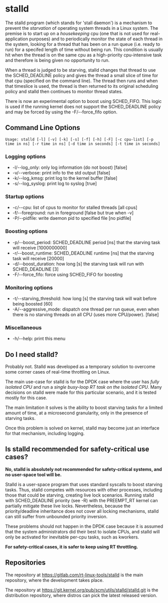 <!-- SPDX-License-Identifier: GPL-2.0-or-later -->
# stalld

The stalld program (which stands for 'stall daemon') is a
mechanism to prevent the *starvation* of operating system threads in a
Linux system. The premise is to start up on a *housekeeping* cpu (one
that is not used for real-application purposes) and to periodically
monitor the state of each thread in the system, looking for a thread
that has been on a run queue (i.e. ready to run) for a specifed length
of time without being run. This condition is usually hit when the
thread is on the same cpu as a high-priority cpu-intensive task and
therefore is being given no opportunity to run.

When a thread is judged to be starving, stalld changes
that thread to use the SCHED_DEADLINE policy and gives the thread a
small slice of time for that cpu (specified on the command line). The
thread then runs and when that timeslice is used, the thread is then
returned to its original scheduling policy and stalld then
continues to monitor thread states.

There is now an experimental option to boost using SCHED_FIFO. This
logic is used if the running kernel does not support the
SCHED_DEADLINE policy and may be forced by using the -F/--force_fifo
option.

## Command Line Options

`Usage: stalld [-l] [-v] [-k] [-s] [-f] [-h] [-F]
          [-c cpu-list]
          [-p time in ns] [-r time in ns]
          [-d time in seconds] [-t time in seconds]`

### Logging options
- -l/--log_only: only log information (do not boost) [false]
- -v/--verbose: print info to the std output [false]
- -k/--log_kmsg: print log to the kernel buffer [false]
- -s/--log_syslog: print log to syslog [true]

### Startup options
- -c/--cpu: list of cpus to monitor for stalled threads [all cpus]
- -f/--foreground: run in foreground [false but true when -v]
- -P/--pidfile: write daemon pid to specified file [no pidfile]

### Boosting options
- -p/--boost_period: SCHED_DEADLINE period [ns] that the starving task will receive [1000000000]
- -r/--boost_runtime: SCHED_DEADLINE runtime [ns] that the starving task will receive [20000]
- -d/--boost_duration: how long [s] the starving task will run with SCHED_DEADLINE [3]
- -F/--force_fifo: force using SCHED_FIFO for boosting

### Monitoring options
- -t/--starving_threshold: how long [s] the starving task will wait before being boosted [60]
- -A/--aggressive_mode: dispatch one thread per run queue, even when there is no starving
                          threads on all CPU (uses more CPU/power). [false]
### Miscellaneous
- -h/--help: print this menu

## Do I need stalld?

Probably not. Stalld was developed as a temporary solution to overcome some
corner cases of real-time throttling on Linux.

The main use-case for stalld is for the DPDK case where the user has *fully
isolated CPU* and run a *single busy-loop RT task on the isolated CPU*.
Many decisions on stalld were made for this particular scenario, and it
is tested mostly for this case.

The main limitation it solves is the ability to boost starving tasks for
a limited amount of time, at a microsecond granularity, only in the
presence of starving tasks.

Once this problem is solved on kernel, stalld may become just an interface
for that mechanism, including logging.

## Is stalld recommended for safety-critical use cases?

**No, stalld is absolutely not recommended for safety-critical systems,
and no user-space tool will be.**

Stalld is a user-space program that uses standard syscalls to boost
starving tasks. Thus, stalld competes with resources with other
processes, including those that could be starving, creating live
lock scenarios. Running stalld with SCHED_DEADLINE priority (see -R)
with the PREEMPT_RT kernel can partially mitigate these live locks.
Nevertheless, because the priority/deadline inheritance does not cover
all locking mechanisms, stalld can still suffer from unbounded priority
inversion.

These problems should not happen in the DPDK case because it is assumed that
the system administrators did their best to isolate CPUs, and stalld will
only be activated for inevitable per-cpu tasks, such as kworkers.

**For safety-critical cases, it is safer to keep using RT throttling.**

## Repositories
The repository at https://gitlab.com/rt-linux-tools/stalld is the main
repository, where the development takes place.

The repository at https://git.kernel.org/pub/scm/utils/stalld/stalld.git is the
distribution repository, where distros can pick the latest released version.
